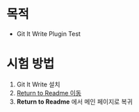 # 목적
* Git It Write Plugin Test 

# 시험 방법
1. Git It Write 설치
2. [Return to Readme 이동](subfolder01/Return-to-Readme.md)
3. **Return to Readme** 에서 메인 페이지로 복귀
